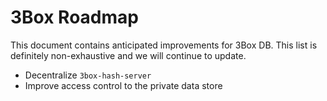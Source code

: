 # 3Box Roadmap
This document contains anticipated improvements for 3Box DB. This list is definitely non-exhaustive and we will continue to update.

* Decentralize `3box-hash-server`
* Improve access control to the private data store
